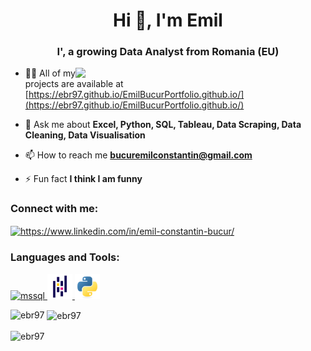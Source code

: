 <h1 align="center">Hi 👋, I'm Emil</h1>
<h3 align="center">I', a growing Data Analyst from Romania (EU)</h3>
<img align="right" width="400" src="https://media3.giphy.com/media/3oKIPEqDGUULpEU0aQ/giphy.gif?cid=790b7611743883abef7e4fb1714d021684a0f0af3ee87608&rid=giphy.gif&ct=g">

- 👨‍💻 All of my projects are available at [https://ebr97.github.io/EmilBucurPortfolio.github.io/](https://ebr97.github.io/EmilBucurPortfolio.github.io/)

- 💬 Ask me about **Excel, Python, SQL, Tableau, Data Scraping, Data Cleaning, Data Visualisation**

- 📫 How to reach me **bucuremilconstantin@gmail.com**

- ⚡ Fun fact **I think I am funny**

<h3 align="left">Connect with me:</h3>
<p align="left">
<a href="https://linkedin.com/in/https://www.linkedin.com/in/emil-constantin-bucur/" target="blank"><img align="center" src="https://raw.githubusercontent.com/rahuldkjain/github-profile-readme-generator/master/src/images/icons/Social/linked-in-alt.svg" alt="https://www.linkedin.com/in/emil-constantin-bucur/" height="30" width="40" /></a>
</p>

<h3 align="left">Languages and Tools:</h3>
<p align="left"> <a href="https://www.microsoft.com/en-us/sql-server" target="_blank" rel="noreferrer"> <img src="https://www.svgrepo.com/show/303229/microsoft-sql-server-logo.svg" alt="mssql" width="40" height="40"/> </a> <a href="https://pandas.pydata.org/" target="_blank" rel="noreferrer"> <img src="https://raw.githubusercontent.com/devicons/devicon/2ae2a900d2f041da66e950e4d48052658d850630/icons/pandas/pandas-original.svg" alt="pandas" width="40" height="40"/> </a> <a href="https://www.python.org" target="_blank" rel="noreferrer"> <img src="https://raw.githubusercontent.com/devicons/devicon/master/icons/python/python-original.svg" alt="python" width="40" height="40"/> </a> </p>

<p><img align="left" src="https://github-readme-stats.vercel.app/api/top-langs?username=ebr97&show_icons=true&locale=en&layout=compact" alt="ebr97" /></p>

<p>&nbsp;<img align="center" src="https://github-readme-stats.vercel.app/api?username=ebr97&show_icons=true&locale=en" alt="ebr97" /></p>

<p><img align="center" src="https://github-readme-streak-stats.herokuapp.com/?user=ebr97&" alt="ebr97" /></p>
